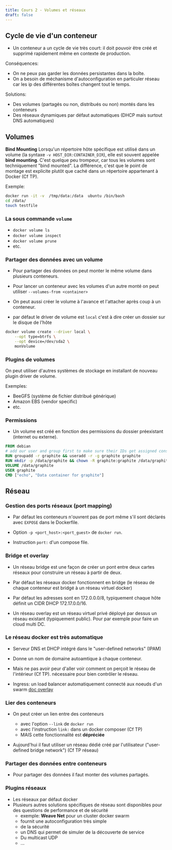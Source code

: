 ```yaml
---
title: Cours 2 - Volumes et réseaux 
draft: false
---
```



## Cycle de vie d'un conteneur

- Un conteneur a un cycle de vie très court: il doit pouvoir être créé et supprimé rapidement même en contexte de production.


Conséquences:

- On ne peux pas garder les données persistantes dans la boîte.
- On a besoin de méchanisme d'autoconfiguration en particuler réseau car les ip des différentes boîtes changent tout le temps.


Solutions:
- Des volumes (partagés ou non, distribués ou non) montés dans les conteneurs
- Des réseaux dynamiques par défaut automatiques (DHCP mais surtout DNS automatiques)
  


## Volumes

**Bind Mounting**
Lorsqu'un répertoire hôte spécifique est utilisé dans un volume (la syntaxe `-v HOST_DIR:CONTAINER_DIR`), elle est souvent appelée **bind mounting**.
C'est quelque peu trompeur, car tous les volumes sont techniquement "bind mounted". La différence, c'est que le point de montage est explicite plutôt que caché dans un répertoire appartenant à Docker (Cf TP).

Exemple:

```bash
docker run -it -v  /tmp/data:/data  ubuntu /bin/bash
cd /data/
touch testfile

```



### La sous commande `volume`

- `docker volume ls`
- `docker volume inspect`
- `docker volume prune`
- etc.



### Partager des données avec un volume

- Pour partager des données on peut monter le même volume dans plusieurs conteneurs.


- Pour lancer un conteneur avec les volumes d'un autre monté on peut utiliser `--volumes-from <container>`


- On peut aussi créer le volume à l'avance et l'attacher après coup à un conteneur.


- par défaut le driver de volume est `local` c'est à dire créer un dossier sur le disque de l'hôte


```bash
docker volume create --driver local \
    --opt type=btrfs \
    --opt device=/dev/sda2 \
    monVolume
```



### Plugins de volumes

On peut utiliser d'autres systèmes de stockage en installant de nouveau plugin driver de volume.

Exemples:

- BeeGFS (système de fichier distribué générique)
- Amazon EBS (vendor specific)
- etc.



### Permissions

- Un volume est créé en fonction des permissions du dossier préexistant (internet ou externe).
```Dockerfile
FROM debian
# add our user and group first to make sure their IDs get assigned consistently, regardless of other deps added later
RUN groupadd -r graphite && useradd -r -g graphite graphite
RUN mkdir -p /data/graphite && chown -R graphite:graphite /data/graphite
VOLUME /data/graphite
USER graphite
CMD ["echo", "Data container for graphite"]
```




## Réseau



### Gestion des ports réseaux (port mapping)

- Par défaut les conteneurs n'ouvrent pas de port même s'il sont déclarés avec `EXPOSE` dans le Dockerfile.

- Option `-p <port_host>:<port_guest>` de `docker run`.

- Instruction `port:` d'un compose file.



### Bridge et overlay

- Un réseau bridge est une façon de créer un pont entre deux cartes réseaux pour construire un réseau à partir de deux.

- Par défaut les réseaux docker fonctionnent en bridge (le réseau de chaque conteneur est bridgé à un réseau virtuel docker)

- Par défaut les adresses sont en 172.0.0.0/8, typiquement chaque hôte définit un CIDR DHCP 172.17.0.0/16.
  
- Un réseau overlay est un réseau virtuel privé déployé par dessus un réseau existant (typiquement public). Pour par exemple pour faire un cloud multi DC.




### Le réseau docker est très automatique

- Serveur DNS et DHCP intégré dans le "user-defined networks" (IPAM)

- Donne un nom de domaine autoamtique à chaque conteneur.

- Mais ne pas avoir peur d'aller voir comment on perçoit le réseau de l'intérieur (Cf TP). nécessaire pour bien contrôler le réseau.

- Ingress: un load balancer automatiquement connecté aux noeuds d'un swarm [doc overlay](https://docs.docker.com/network/overlay/)



### Lier des conteneurs

- On peut créer un lien entre des conteneurs
  - avec l'option `--link` de `docker run`
  - avec l'instruction `link:` dans un docker composer (Cf TP)
  - MAIS cette fonctionnalité est **dépréciée**

- Aujourd'hui il faut utiliser un réseau dédié créé par l'utilisateur ("user-defined bridge network") (Cf TP réseau)

### Partager des données entre conteneurs

- Pour partager des données il faut monter des volumes partagés.



### Plugins réseaux

- Les réseaux par défaut docker 
- Plusieurs autres solutions spécifiques de réseau sont disponibles pour des questions de performance et de sécurité
  - exemple: **Weave Net** pour un cluster docker swarm
  - fournit une autoconfiguration très simple
  - de la sécurité
  - un DNS qui permet de simuler de la découverte de service
  - Du multicast UDP
  - ...
  
